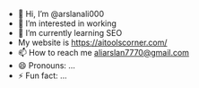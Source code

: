- 👋 Hi, I’m @arslanali000
- 👀 I’m interested in working
- 🌱 I’m currently learning SEO
-  My website is https://aitoolscorner.com/
- 📫 How to reach me aliarslan7770@gmail.com
- 😄 Pronouns: ...
- ⚡ Fun fact: ...

<!---
arslanali000/arslanali000 is a ✨ special ✨ repository because its `README.md` (this file) appears on your GitHub profile.
You can click the Preview link to take a look at your changes.
--->
